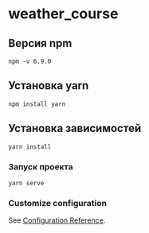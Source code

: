 # weather_course

## Версия npm 
```
npm -v 6.9.0
```

## Установка yarn 
```
npm install yarn
```
## Установка зависимостей
```
yarn install
```

### Запуск проекта
```
yarn serve
```


### Customize configuration
See [Configuration Reference](https://cli.vuejs.org/config/).
